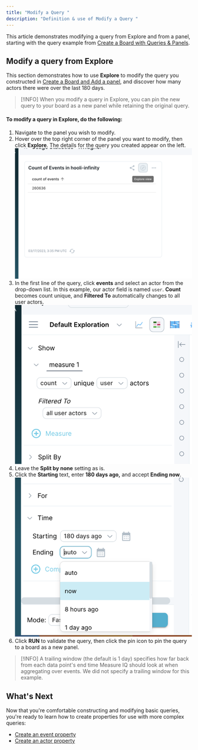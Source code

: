 ```yaml
---
title: "Modify a Query "
description: "Definition & use of Modify a Query "
---
```


This article demonstrates modifying a query from Explore and from a panel, starting with the query example from [Create a Board with Queries & Panels](../measure-tutorials/create-a-board-with-queries-panels).

## Modify a query from Explore

This section demonstrates how to use **Explore** to modify the query you constructed in [Create a Board and Add a panel](../create-a-board-with-queries-panels), and discover how many actors there were over the last 180 days.

> [!INFO]
> When you modify a query in Explore, you can pin the new query to your board as a new panel while retaining the original query.

#### To modify a query in Explore, do the following:

1. Navigate to the panel you wish to modify.
2. Hover over the top right corner of the panel you want to modify, then click **Explore**. The details for the query you created appear on the left.![](./attachments/mouse%20over%20panel.png)
3. In the first line of the query, click **events** and select an actor from the drop-down list. In this example, our actor field is named `user`. **Count** becomes count unique, and **Filtered To** automatically changes to all user actors.![](./attachments/users.png)
4. Leave the **Split by none** setting as is.
5. Click the **Starting** text, enter **180 days ago,** and accept **Ending now**.![](./attachments/date%20change.png)
6. Click **RUN** to validate the query, then click the pin icon to pin the query to a board as a new panel.

> [!INFO]
> A trailing window (the default is 1 day) specifies how far back from each data point's end time Measure IQ should look at when aggregating over events. We did not specify a trailing window for this example.

## What's Next

Now that you're comfortable constructing and modifying basic queries, you're ready to learn how to create properties for use with more complex queries:

- [Create an event property](../create-an-event-property)
- [Create an actor property](../create-an-actor-property)
